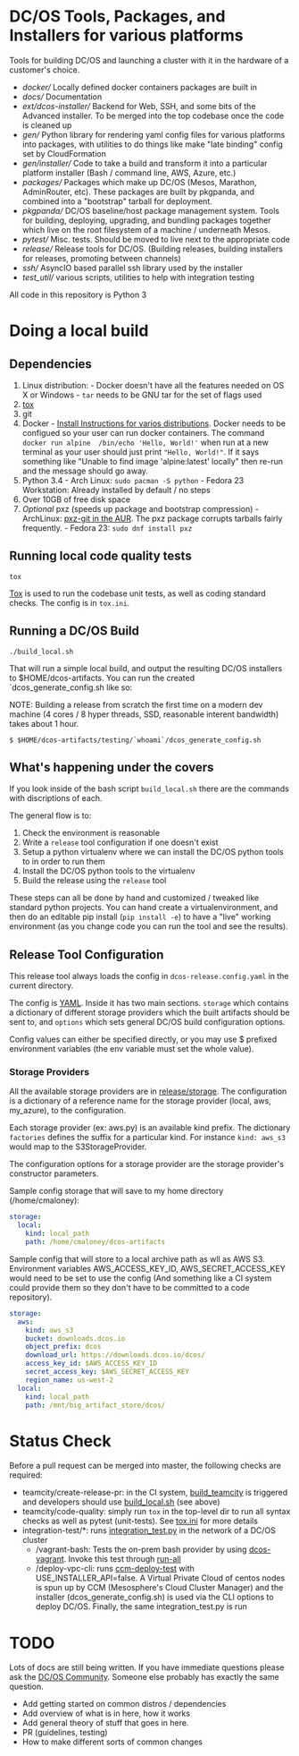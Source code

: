 # DC/OS Tools, Packages, and Installers for various platforms

Tools for building DC/OS and launching a cluster with it in the hardware of a customer's choice.

  - *docker/* Locally defined docker containers packages are built in
  - *docs/* Documentation
  - *ext/dcos-installer/* Backend for Web, SSH, and some bits of the Advanced installer. To be merged into the top codebase once the code is cleaned up
  - *gen/* Python library for rendering yaml config files for various platforms into packages, with utilities to do things like make "late binding" config set by CloudFormation
  - *gen/installer/* Code to take a build and transform it into a particular platform installer (Bash / command line, AWS, Azure, etc.)
  - *packages/* Packages which make up DC/OS (Mesos, Marathon, AdminRouter, etc). These packages are built by pkgpanda, and combined into a "bootstrap" tarball for deployment.
  - *pkgpanda/* DC/OS baseline/host package management system. Tools for building, deploying, upgrading, and bundling packages together which live on the root filesystem of a machine / underneath Mesos.
  - *pytest/* Misc. tests. Should be moved to live next to the appropriate code
  - *release/* Release tools for DC/OS. (Building releases, building installers for releases, promoting between channels)
  - *ssh/* AsyncIO based parallel ssh library used by the installer
  - *test_util/* various scripts, utilities to help with integration testing

All code in this repository is Python 3

# Doing a local build

## Dependencies
  1. Linux distribution:
    - Docker doesn't have all the features needed on OS X or Windows
    - `tar` needs to be GNU tar for the set of flags used
  1. [tox](https://tox.readthedocs.org/en/latest/)
  1. git
  1. Docker
    - [Install Instructions for varios distributions](https://docs.docker.com/engine/installation/). Docker needs to be configued so your user can run docker containers. The command `docker run alpine  /bin/echo 'Hello, World!'` when run at a new terminal as your user should just print `"Hello, World!"`. If it says something like "Unable to find image 'alpine:latest' locally" then re-run and the message should go away.
  1. Python 3.4
    - Arch Linux: `sudo pacman -S python`
    - Fedora 23 Workstation: Already installed by default / no steps
  1. Over 10GB of free disk space
  1. _Optional_ pxz (speeds up package and bootstrap compression)
    - ArchLinux: [pxz-git in the AUR](https://aur.archlinux.org/packages/pxz-git). The pxz package corrupts tarballs fairly frequently.
    - Fedora 23: `sudo dnf install pxz`

## Running local code quality tests
```
tox
```

[Tox](https://tox.readthedocs.io/en/latest/) is used to run the codebase unit tests, as well as coding standard checks. The config is in `tox.ini`.

## Running a DC/OS Build

```
./build_local.sh
```

That will run a simple local build, and output the resulting DC/OS installers to $HOME/dcos-artifacts. You can run the created `dcos_generate_config.sh like so:

NOTE: Building a release from scratch the first time on a modern dev machine (4 cores / 8 hyper threads, SSD, reasonable interent bandwidth) takes about 1 hour.

```
$ $HOME/dcos-artifacts/testing/`whoami`/dcos_generate_config.sh
```

## What's happening under the covers

If you look inside of the bash script `build_local.sh` there are the commands with discriptions of each.

The general flow is to:
1. Check the environment is reasonable
2. Write a `release` tool configuration if one doesn't exist
3. Setup a python virtualenv where we can install the DC/OS python tools to in order to run them
4. Install the DC/OS python tools to the virtualenv
5. Build the release using the `release` tool

These steps can all be done by hand and customized / tweaked like standard python projects. You can hand create a virtualenvironment, and then do an editable pip install (`pip install -e`) to have a "live" working environment (as you change code you can run the tool and see the results).

## Release Tool Configuration

This release tool always loads the config in `dcos-release.config.yaml` in the current directory.

The config is [YAML](http://yaml.org/). Inside it has two main sections. `storage` which contains a dictionary of different storage providers which the built artifacts should be sent to, and `options` which sets general DC/OS build configuration options.

Config values can either be specified directly, or you may use $ prefixed environment variables (the env variable must set the whole value).

### Storage Providers
All the available storage providers are in [release/storage](./release/storage/). The configuration is a dictionary of a reference name for the storage provider (local, aws, my_azure), to the configuration.

Each storage provider (ex: aws.py) is an available kind prefix. The dictionary `factories` defines the suffix for a particular kind. For instance `kind: aws_s3` would map to the S3StorageProvider.

The configuration options for a storage provider are the storage provider's constructor parameters.

Sample config storage that will save to my home directory (/home/cmaloney):
```yaml
storage:
  local:
    kind: local_path
    path: /home/cmaloney/dcos-artifacts
```

Sample config that will store to a local archive path as wll as AWS S3. Environment variables AWS_ACCESS_KEY_ID, AWS_SECRET_ACCESS_KEY would need to be set to use the config (And something like a CI system could provide them so they don't have to be committed to a code repository).
```yaml
storage:
  aws:
    kind: aws_s3
    bucket: downloads.dcos.io
    object_prefix: dcos
    download_url: https://downloads.dcos.io/dcos/
    access_key_id: $AWS_ACCESS_KEY_ID
    secret_access_key: $AWS_SECRET_ACCESS_KEY
    region_name: us-west-2
  local:
    kind: local_path
    path: /mnt/big_artifact_store/dcos/
```

# Status Check

Before a pull request can be merged into master, the following checks are required:
 - teamcity/create-release-pr: in the CI system, [build_teamcity](https://github.com/dcos/dcos/blob/master/build_teamcity) is triggered and developers should use [build_local.sh](https://github.com/dcos/dcos/blob/master/build_local.sh) (see above)
 - teamcity/code-quality: simply run `tox` in the top-level dir to run all syntax checks as well as pytest (unit-tests). See [tox.ini](https://github.com/dcos/dcos/blob/master/tox.ini) for more details
 - integration-test/*: runs [integration_test.py](https://github.com/dcos/dcos/blob/master/test_util/integration_test.py) in the network of a DC/OS cluster
    - /vagrant-bash: Tests the on-prem bash provider by using [dcos-vagrant](https://github.com/dcos/dcos-vagrant). Invoke this test through [run-all](https://github.com/dcos/dcos/blob/master/test_util/run-all)
    - /deploy-vpc-cli: runs [ccm-deploy-test](https://github.com/dcos/dcos/blob/master/test_util/test_installer_ccm.py) with USE_INSTALLER_API=false. A Virtual Private Cloud of centos nodes is spun up by CCM (Mesosphere's Cloud Cluster Manager) and the installer (dcos_generate_config.sh) is used via the CLI options to deploy DC/OS. Finally, the same integration_test.py is run
# TODO

Lots of docs are still being written. If you have immediate questions please ask the [DC/OS Community](https://dcos.io/community/). Someone else probably has exactly the same question.

 - Add getting started on common distros / dependencies
 - Add overview of what is in here, how it works
 - Add general theory of stuff that goes in here.
 - PR (guidelines, testing)
 - How to make different sorts of common changes

